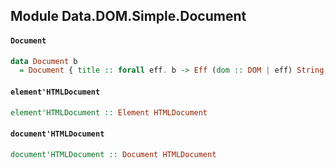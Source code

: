 ## Module Data.DOM.Simple.Document

#### `Document`

``` purescript
data Document b
  = Document { title :: forall eff. b -> Eff (dom :: DOM | eff) String, setTitle :: forall eff. String -> b -> Eff (dom :: DOM | eff) Unit, body :: forall eff. b -> Eff (dom :: DOM | eff) HTMLElement, setBody :: forall eff. HTMLElement -> b -> Eff (dom :: DOM | eff) Unit, createElement :: forall eff. String -> b -> Eff (dom :: DOM | eff) HTMLElement }
```

#### `element'HTMLDocument`

``` purescript
element'HTMLDocument :: Element HTMLDocument
```

#### `document'HTMLDocument`

``` purescript
document'HTMLDocument :: Document HTMLDocument
```


